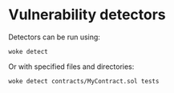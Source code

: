 # Vulnerability detectors

Detectors can be run using:
```shell
woke detect
```

Or with specified files and directories:
```shell
woke detect contracts/MyContract.sol tests
```